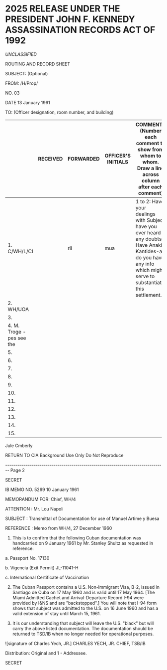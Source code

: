 # 2025 RELEASE UNDER THE PRESIDENT JOHN F. KENNEDY ASSASSINATION RECORDS ACT OF 1992

*UNCLASSIFIED*

ROUTING AND RECORD SHEET

SUBJECT: (Optional)

FROM: /H/Prop/

NO. 03

DATE 13 January 1961

TO: (Officer designation, room number, and building)

|                          | RECEIVED | FORWARDED | OFFICER'S INITIALS | COMMENTS (Number each comment to show from whom to whom. Draw a line across column after each comment)                                                                |
| ------------------------ | -------- | --------- | ------------------ | --------------------------------------------------------------------------------------------------------------------------------------------------------------------- |
| 1. C/WH/L/CI             |          | ril       | mua                | 1 to 2: Have your dealings with Subject have you ever heard any doubts Have Anakin Kantides-a do you have any info which might serve to substantiate this settlement. |
| 2. WH/UOA                |          |           |                    |                                                                                                                                                                       |
| 3.                       |          |           |                    |                                                                                                                                                                       |
| 4. M. Troge -pes see the |          |           |                    |                                                                                                                                                                       |
| 5.                       |          |           |                    |                                                                                                                                                                       |
| 6.                       |          |           |                    |                                                                                                                                                                       |
| 7.                       |          |           |                    |                                                                                                                                                                       |
| 8.                       |          |           |                    |                                                                                                                                                                       |
| 9.                       |          |           |                    |                                                                                                                                                                       |
| 10.                      |          |           |                    |                                                                                                                                                                       |
| 11.                      |          |           |                    |                                                                                                                                                                       |
| 12.                      |          |           |                    |                                                                                                                                                                       |
| 13.                      |          |           |                    |                                                                                                                                                                       |
| 14.                      |          |           |                    |                                                                                                                                                                       |
| 15.                      |          |           |                    |                                                                                                                                                                       |

Jule Cmberly

RETURN TO CIA
Background Use Only
Do Not Reproduce


-------------------------------------------------------------------------------- Page 2

SECRET

IB MEMO NO. 5269
10 January 1961

MEMORANDUM FOR: Chief, WH/4

ATTENTION : Mr. Lou Napoli

SUBJECT : Transmittal of Documentation for use of Manuel Artime y Buesa

REFERENCE : Memo from WH/4, 27 December 1960

1. This is to confirm that the following Cuban documentation was handcarried on 9 January 1961 by Mr. Stanley Shultz as requested in reference:

a. Passport No. 17130

b. Vigencia (Exit Permit) JL-11041-H

c. International Certificate of Vaccination

2. The Cuban Passport contains a U.S. Non-Immigrant Visa, B-2, issued in Santiago de Cuba on 17 May 1960 and is valid until 17 May 1964. [The Miami Admitted Cachet and Arrival-Departure Record I-94 were provided by I&NS and are "backstopped".] You will note that I-94 form shows that subject was admitted to the U.S. on 16 June 1960 and has a valid extension of stay until March 15, 1961.

3. It is our understanding that subject will leave the U.S. "black" but will carry the above listed documentation. The documentation should be returned to TSD/IB when no longer needed for operational purposes.

![signature of Charles Yech, JR.]
CHARLES YECH, JR.
CHIEF, TSB/IB

Distribution:
Original and 1 - Addressee.

SECRET
